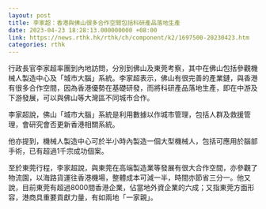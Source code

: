 ```yaml
---
layout: post
title: 李家超：香港與佛山很多合作空間包括科研產品落地生產
date: 2023-04-23 18:28:13.000000000 +08:00
link: https://news.rthk.hk/rthk/ch/component/k2/1697500-20230423.htm
categories: rthk
---
```


行政長官李家超率團到內地訪問，分別到佛山及東莞考察，其中在佛山包括參觀機械人製造中心及「城市大腦」系統。李家超表示，佛山有很完善的產業鏈，與香港有很多合作空間，因為香港優勢在基礎研發，而將科研產品落地生產，即在中游及下游發展，可以與佛山等大灣區不同城市合作。

李家超說，佛山「城市大腦」系統是利用數據以作城市管理，包括人群及救援管理，會研究會否更新香港相關系統。

他亦提到，機械人製造中心可於半小時內製造一個大型機械人，包括可應用於腦部手術，已有超過1千宗成功個案。

至於東莞行程，李家超說，與東莞在高端製造業等發展有很大合作空間，亦參觀了物流園，以海路貨運往香港機場，整體成本可減一半，時間亦節省三分一。他又說，目前東莞有超過8000間香港企業，佔當地外資企業的六成；又指東莞方面形容，港商具重要貢獻力量，有如兩地「一家親」。
